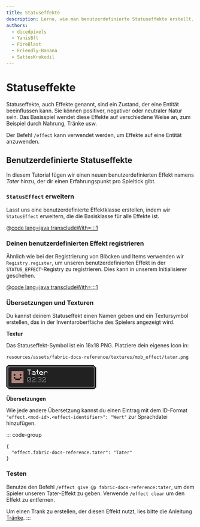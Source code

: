 ```yaml
---
title: Statuseffekte
description: Lerne, wie man benutzerdefinierte Statuseffekte erstellt.
authors:
  - dicedpixels
  - YanisBft
  - FireBlast
  - Friendly-Banana
  - SattesKrokodil
---
```


<!-- Couldn't find GitHub usernames for: siglong, tao0lu  -->

# Statuseffekte

Statuseffekte, auch Effekte genannt, sind ein Zustand, der eine Entität beeinflussen kann. Sie können positiver, negativer oder neutraler Natur sein. Das Basisspiel wendet diese Effekte auf verschiedene Weise an, zum Beispiel durch Nahrung, Tränke usw.

Der Befehl `/effect` kann verwendet werden, um Effekte auf eine Entität anzuwenden.

## Benutzerdefinierte Statuseffekte

In diesem Tutorial fügen wir einen neuen benutzerdefinierten Effekt namens _Tater_ hinzu, der dir einen Erfahrungspunkt pro Spieltick gibt.

### `StatusEffect` erweitern

Lasst uns eine benutzerdefinierte Effektklasse erstellen, indem wir `StatusEffect` erweitern, die die Basisklasse für alle Effekte ist.

@[code lang=java transcludeWith=:::1](@/reference/latest/src/main/java/com/example/docs/effect/TaterEffect.java)

### Deinen benutzerdefinierten Effekt registrieren

Ähnlich wie bei der Registrierung von Blöcken und Items verwenden wir `Registry.register`, um unseren benutzerdefinierten Effekt in der `STATUS_EFFECT`-Registry zu registrieren. Dies kann in unserem Initialisierer geschehen.

@[code lang=java transcludeWith=:::1](@/reference/latest/src/main/java/com/example/docs/effect/FabricDocsReferenceEffects.java)

### Übersetzungen und Texturen

Du kannst deinem Statuseffekt einen Namen geben und ein Textursymbol erstellen, das in der Inventaroberfläche des Spielers angezeigt wird.

**Textur**

Das Statuseffekt-Symbol ist ein 18x18 PNG. Platziere dein eigenes Icon in:

```:no-line-numbers
resources/assets/fabric-docs-reference/textures/mob_effect/tater.png
```

![Effekt im Inventar eines Spielers](/assets/develop/tater-effect.png)

**Übersetzungen**

Wie jede andere Übersetzung kannst du einen Eintrag mit dem ID-Format `"effect.<mod-id>.<effect-identifier>": "Wert"` zur Sprachdatei hinzufügen.

::: code-group

```json[assets/fabric-docs-reference/lang/en_us.json]
{
  "effect.fabric-docs-reference.tater": "Tater"
}
```

### Testen

Benutze den Befehl `/effect give @p fabric-docs-reference:tater`, um dem Spieler unseren Tater-Effekt zu geben. Verwende `/effect clear`
um den Effekt zu entfernen.

Um einen Trank zu erstellen, der diesen Effekt nutzt, lies bitte die Anleitung [Tränke](../items/potions.md).
:::
